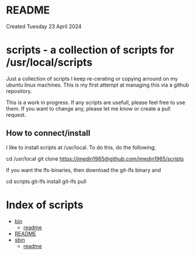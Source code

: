 # README
Created Tuesday 23 April 2024

scripts - a collection of scripts for /usr/local/scripts
========================================================

Just a collection of scripts I keep re-cerating or copying arround on my ubuntu linux machines.
This is my first attempt at managing this via a github repository.

This is a work in progress. If any scripts are usefull, please feel free to use them. If you want to change any, please let me know or create a pull request.

How to connect/install
----------------------

I like to install scripts at /usr/local. To do this, do the following;

cd /usr/local
git clone <https://jmedin1965@github.com/jmedin1965/scripts>

If you want the lfs-binaries, then download the git-lfs binary and

cd scripts
git-lfs install
git-lfs pull


# Index of scripts

* [bin](./bin.md)
	* [readme](./bin/readme.md)
* [README](./README.md)
* [sbin](./sbin.md)
	* [readme](./sbin/readme.md)


